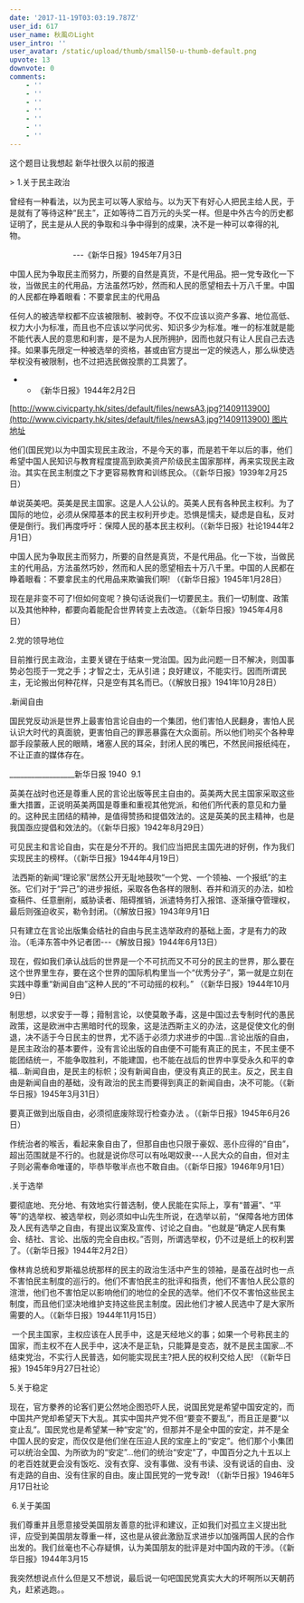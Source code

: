 ```yaml
---
date: '2017-11-19T03:03:19.787Z'
user_id: 617
user_name: 秋風のLight
user_intro: ''
user_avatar: /static/upload/thumb/small50-u-thumb-default.png
upvote: 13
downvote: 0
comments:
    - ''
    - ''
    - ''
    - ''
    - ''
    - ''
    - ''
---
```


这个题目让我想起 新华社很久以前的报道

  

\> 1.关于民主政治

  
曾经有一种看法，以为民主可以等人家给与。以为天下有好心人把民主给人民，于是就有了等待这种“民主”，正如等待二百万元的头奖一样。但是中外古今的历史都证明了，民主是从人民的争取和斗争中得到的成果，决不是一种可以幸得的礼物。   

　　　　　　　　---《新华日报》1945年7月3日   
  
中国人民为争取民主而努力，所要的自然是真货，不是代用品。把一党专政化一下妆，当做民主的代用品，方法虽然巧妙，然而和人民的愿望相去十万八千里。中国的人民都在睁着眼看：不要拿民主的代用品

  

任何人的被选举权都不应该被限制、被剥夺。不仅不应该以资产多寡、地位高低、权力大小为标准，而且也不应该以学问优劣、知识多少为标准。唯一的标准就是能不能代表人民的意思和利害，是不是为人民所拥护，因而也就只有让人民自己去选择。如果事先限定一种被选举的资格，甚或由官方提出一定的候选人，那么纵使选举权没有被限制，也不过把选民做投票的工具罢了。

*   *   《新华日报》1944年2月2日

[http://www.civicparty.hk/sites/default/files/newsA3.jpg?1409113900](http://www.civicparty.hk/sites/default/files/newsA3.jpg?1409113900) 图片地址

他们(国民党)以为中国实现民主政治，不是今天的事，而是若干年以后的事，他们希望中国人民知识与教育程度提高到欧美资产阶级民主国家那样，再来实现民主政治。其实在民主制度之下才更容易教育和训练民众。（《新华日报》1939年2月25日）

单说英美吧。英美是民主国家。这是人人公认的。英美人民有各种民主权利。为了国际的地位，必须从保障基本的民主权利开步走。恐惧是懦夫，疑虑是自私，反对便是倒行。我们再度呼吁：保障人民的基本民主权利。（《新华日报》社论1944年2月1日）

  
中国人民为争取民主而努力，所要的自然是真货，不是代用品。化一下妆，当做民主的代用品，方法虽然巧妙，然而和人民的愿望相去十万八千里。中国的人民都在睁着眼看：不要拿民主的代用品来欺骗我们啊! （《新华日报》1945年1月28日）

  
现在是非变不可了!但如何变呢？换句话说我们一切要民主。我们一切制度、政策以及其他种种，都要向着能配合世界转变上去改造。（《新华日报》1945年4月8日）

2.党的领导地位　　

目前推行民主政治，主要关键在于结束一党治国。因为此问题一日不解决，则国事势必包揽于一党之手；才智之士，无从引进；良好建议，不能实行。因而所谓民主，无论搬出何种花样，只是空有其名而已。（《解放日报》1941年10月28日）</font>

.新闻自由

国民党反动派是世界上最害怕言论自由的一个集团，他们害怕人民翻身，害怕人民认识大时代的真面貌，更害怕自己的罪恶暴露在大众面前。所以他们哟买个各种卑鄙手段蒙蔽人民的眼睛，堵塞人民的耳朵，封闭人民的嘴巴，不然民间报纸纯在，不让正直的媒体存在。

\_\_\_\_\_\_\_\_\_\_\_\_\_\_\_\_\_\_新华日报 1940  9.1

英美在战时也还是尊重人民的言论出版等民主自由的。英美两大民主国家采取这些重大措置，正说明英美两国是尊重和重视其他党派，和他们所代表的意见和力量的。这种民主团结的精神，是值得赞扬和提倡效法的。这是英美的民主精神，也是我国亟应提倡和效法的。（《新华日报》1942年8月29日）

可见民主和言论自由，实在是分不开的。我们应当把民主国先进的好例，作为我们实现民主的榜样。（《新华日报》1944年4月19日）</font>

  

 法西斯的新闻“理论家”居然公开无耻地鼓吹“一个党、一个领袖、一个报纸”的主张。它们对于“异己”的进步报纸，采取各色各样的限制、吞并和消灭的办法，如检查稿件、任意删削，威胁读者、阻碍推销，派遣特务打入报馆、逐渐攘夺管理权，最后则强迫收买，勒令封闭。（《解放日报》1943年9月1日

  
只有建立在言论出版集会结社的自由与民主选举政府的基础上面，才是有力的政治。（毛泽东答中外记者团---《解放日报》1944年6月13日）</font>

现在，假如我们承认战后的世界是一个不可抗而又不可分的民主的世界，那么要在这个世界里生存，要在这个世界的国际机构里当一个“优秀分子”，第一就是立刻在实践中尊重“新闻自由”这种人民的“不可动摇的权利。” （《新华日报》1944年10月9日）

  

制思想，以求安于一尊；箝制言论，以使莫敢予毒，这是中国过去专制时代的愚民政策，这是欧洲中古黑暗时代的现象，这是法西斯主义的办法，这是促使文化的倒退，决不适于今日民主的世界，尤不适于必须力求进步的中国...言论出版的自由，是民主政治的基本要件，没有言论出版的自由便不可能有真正的民主，不民主便不能团结统一，不能争取胜利，不能建国，也不能在战后的世界中享受永久和平的幸福...新闻自由，是民主的标帜；没有新闻自由，便没有真正的民主。反之，民主自由是新闻自由的基础，没有政治的民主而要得到真正的新闻自由，决不可能。（《新华日报》1945年3月31日）</font>

  

要真正做到出版自由，必须彻底废除现行检查办法 。（《新华日报》1945年6月26日）

  
作统治者的喉舌，看起来象自由了，但那自由也只限于豪奴、恶仆应得的“自由”，超出范围就是不行的。也就是说你尽可以有吆喝奴隶---人民大众的自由，但对主子则必需奉命唯谨的，毕恭毕敬半点也不敢自由。（《新华日报》1946年9月1日）　

  
.关于选举

  

要彻底地、充分地、有效地实行普选制，使人民能在实际上，享有“普遍”、“平等”的选举权、被选举权，则必须如中山先生所说，在选举以前，“保障各地方团体及人民有选举之自由，有提出议案及宣传、讨论之自由。“也就是“确定人民有集会、结社、言论、出版的完全自由权。”否则，所谓选举权，仍不过是纸上的权利罢了。（《新华日报》1944年2月2日）　

  
像林肯总统和罗斯福总统那样的民主的政治生活中产生的领袖，是虽在战时也一点不害怕民主制度的巡行的。他们不害怕民主的批评和指责，他们不害怕人民公意的渲泄，他们也不害怕足以影响他们的地位的全民的选举。他们不仅不害怕这些民主制度，而且他们坚决地维护支持这些民主制度。因此他们才被人民选中了是大家所需要的人。（《新华日报》1944年11月15日）

  
 一个民主国家，主权应该在人民手中，这是天经地义的事；如果一个号称民主的国家，而主权不在人民手中，这决不是正轨，只能算是变态，就不是民主国家...不结束党治，不实行人民普选，如何能实现民主?把人民的权利交给人民! （《新华日报》1945年9月27日社论） 　

  
5.关于稳定

  
现在，官方豢养的论客们更公然地企图恐吓人民，说国民党是希望中国安定的，而中国共产党却希望天下大乱。其实中国共产党不但“要变不要乱”，而且正是要“以变止乱”。国民党也是希望某一种“安定”的，但那并不是全中国的安定，并不是全中国人民的安定，而仅仅是他们坐在压迫人民的宝座上的“安定”。他们那个小集团可以统治全国、为所欲为的“安定”...他们的统治“安定”了，中国百分之九十五以上的老百姓就更会没有饭吃、没有衣穿、没有事做、没有书读、没有说话的自由、没有走路的自由、没有住家的自由。废止国民党的一党专政! （《新华日报》1946年5月17日社论

  
 6.关于美国

我们尊重并且愿意接受美国朋友善意的批评和建议，正如我们对孤立主义提出批评，应受到美国朋友尊重一样，这也是从彼此激励互求进步以加强两国人民的合作出发的。我们丝毫也不心存疑惧，认为美国朋友的批评是对中国内政的干涉。（《新华日报》1944年3月15

我突然想说点什么但是又不想说，最后说一句吧国民党真实大大的坏啊所以天朝药丸，赶紧逃跑。。
